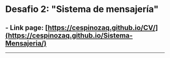 # Desafio 2: "Sistema de mensajería"


## - **Link page:** [https://cespinozaq.github.io/CV/](https://cespinozaq.github.io/Sistema-Mensajeria/)


---
